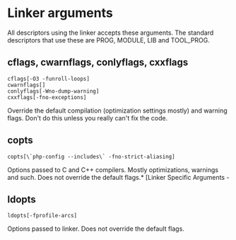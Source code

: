 # Linker arguments

All descriptors using the linker accepts these arguments. The standard
descriptors that use these are PROG, MODULE, LIB and TOOL_PROG.

## cflags, cwarnflags, conlyflags, cxxflags

    cflags[-O3 -funroll-loops]
    cwarnflags[]
    conlyflags[-Wno-dump-warning]
    cxxflags[-fno-exceptions]

Override the default compilation (optimization settings mostly) and warning
flags. Don't do this unless you really can't fix the code.

## copts

    copts[\`php-config --includes\` -fno-strict-aliasing]

Options passed to C and C++ compilers. Mostly optimizations, warnings and such.
Does not override the default flags.* [Linker Specific Arguments - 

## ldopts

    ldopts[-fprofile-arcs]

Options passed to linker. Does not override the default flags.
